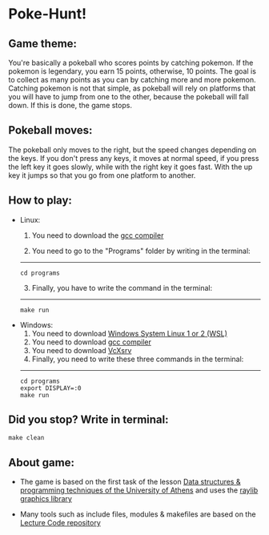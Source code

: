 # Poke-Hunt!

## Game theme: 
You're basically a pokeball who scores points by catching pokemon. If the pokemon is legendary, you earn 15 points, otherwise, 10 points. The goal is to collect as many points as you can by catching more and more pokemon. Catching pokemon is not that simple, as pokeball will rely on platforms that you will have to jump from one to the other, because the pokeball will fall down. If this is done, the game stops.

## Pokeball moves: 
The pokeball only moves to the right, but the speed changes depending on the keys. If you don't press any keys, it moves at normal speed, if you press the left key it goes slowly, while with the right key it goes fast. With the up key it jumps so that you go from one platform to another.

## How to play:
- Linux: 
    1) You need to download the [gcc compiler](https://www.geeksforgeeks.org/how-to-install-gcc-compiler-on-linux/) 

    2) You need to go to the "Programs" folder by writing in the terminal:
    -------------- 
      cd programs
    
    3) Finally, you have to write the command in the terminal:
    -------------- 
      make run

- Windows:
    1) You need to download [Windows System Linux 1 or 2 (WSL)](https://learn.microsoft.com/en-us/windows/wsl/install) 
    2) You need to download [gcc compiler](https://www.systranbox.com/how-to-install-gcc-on-wsl-linux/)
    3) You need to download [VcXsrv](https://www.youtube.com/watch?v=4SZXbl9KVsw)
    4) Finally, you need to write these three commands in the terminal:
    -------------- 
      cd programs
      export DISPLAY=:0
      make run

## Did you stop? Write in terminal:
    make clean

## About game:
- The game is based on the first task of the lesson [Data structures & programming techniques of the University of Athens](https://k08.chatzi.org/projects/project1/) and uses the [raylib graphics library](https://github.com/raysan5/raylib/blob/master/src/raylib.h)

- Many tools such as include files, modules & makefiles are based on the [Lecture Code repository](https://github.com/chatziko-k08/lecture-code)